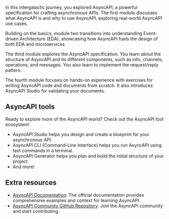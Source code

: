 In this intergalactic journey, you explored AsyncAPI, a powerful specification for crafting asynchronous APIs. The first module discusses what AsyncAPI is and why to use AsyncAPI, exploring real-world AsyncAPI use cases.

Building on the basics, module two transitions into understanding Event-driven Architecture (EDA), showcasing how AsyncAPI fuels the design of both EDA and microservices.

The third module explores the AsyncAPI specification. You learn about the structure of AsyncAPI and its different components, such as info, channels, operations, and messages. You also learn to implement the request/reply pattern.

The fourth module focuses on hands-on experience with exercises for writing AsyncAPI code and documents from scratch. It also introduces AsyncAPI Studio for validating your documents.

## AsyncAPI tools
Ready to explore more of the AsyncAPI world? Check out the AsyncAPI tool ecosystem!

- AsyncAPI Studio helps you design and create a blueprint for your asynchronous API. 
- AsyncAPI CLI (Command-Line Interface) helps you run AsyncAPI using text commands in a terminal.
- AsyncAPI Generator helps you plan and build the initial structure of your project. 
- And more!

## Extra resources

* [AsyncAPI Documentation](https://www.asyncapi.com/docs/): The official documentation provides comprehensive examples and context for learning AsyncAPI.
* [AsyncAPI Community GitHub Repository](https://github.com/asyncapi#-join-asyncapi-community): Join the AsyncAPI community and start contributing.